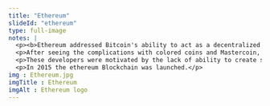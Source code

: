 ```yaml
--- 
title: "Ethereum"
slideId: "ethereum"
type: full-image
notes: |
  <p><b>Ethereum addressed Bitcoin's ability to act as a decentralized world computer by introducing a network that could process data as a Turing-complete network. This next section is a basic intro to ethereum.</b></p>
  <p>After seeing the complications with colored coins and Mastercoin, the challenges of expanding the Bitcoin protocol towards a financial platform looked to be a very difficult task. In 2015, a group of like-minded developers, led by Vitalik Buterin, created a decentralized computing platform that could effectively process data without the use of a central server.</p>
  <p>These developers were motivated by the lack of ability to create smart contracts on the Bitcoin blockchain. After participating in projects such as colored coins, it became clear that in order to reach the goal of decentralized computing and development, a new blockchain would have to be created. Smart contracts were too much for the existing Bitcoin blockchain, but what if there was a blockchain specifically designed for the development of smart contract based decentralized applications.</p>
  <p>In 2015 the ethereum Blockchain was launched.</p>
img : Ethereum.jpg
imgTitle : Ethereum
imgAlt : Ethereum logo
---
```

